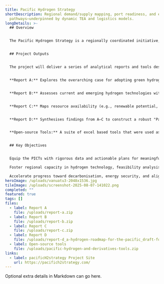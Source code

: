 ```yaml
---
title: Pacific Hydrogen Strategy
shortDescription: Regional demand/supply mapping, port readiness, and export
  pathways—underpinned by dynamic TEA and logistics models.
longDetails: >-
  ## Overview


  The Pacific Hydrogen Strategy is a regionally coordinated initiative, led by Australia’s Department of Climate Change, Energy, the Environment and Water (DCCEEW), in collaboration with UNSW Sydney, the International Renewable Energy Agency (IRENA), the Pacific Community (SPC), and the University of the South Pacific (USP). It responds to the Efate Outcome Statement from the 2023 Fifth Pacific Regional Energy and Transport Ministers’ Meeting (Port Vila), which underscored the transformative potential of green hydrogen and its derivatives in decarbonising the Pacific Islands.


  ## Project Outputs


  The project will deliver a series of analytical reports and tools designed to lay the groundwork for a hydrogen‑enabled future across Pacific Island Countries and Territories (PICTs): 


  **Report A:** Explores the overarching case for adopting green hydrogen and derivatives in the PICTs, including an overview of renewable energy resources (solar, wind, bioenergy), energy demand by sector, and national energy commitments.


  **Report B:** Assesses current and emerging hydrogen technologies within the Pacific context using a multi‑criteria techno‑economic framework.


  **Report C:** Maps resource availability (e.g., renewable potential, land, infrastructure) and formulates techno‑economic projections for hydrogen value chains in the Pacific.


  **Report D:** Synthesises findings from A–C to construct a robust "Pacific Hydrogen Roadmap" with economic projections and scenario modelling, underpinned by an open‑source assessment tool.


  **Open-source Tools:** A suite of excel based tools that were used as part of the study from production through to end use. 


  ## Key Objectives


  Equip the PICTs with rigorous data and actionable plans for meaningful hydrogen deployment.

  Foster regional capacity in hydrogen technology, feasibility analysis, and policy development.

  Accelerate progress toward decarbonisation, energy security, and alignment with global net-zero goals.
heroImage: /uploads/vanuatu3-2048x1536.jpg
tileImage: /uploads/screenshot-2025-08-07-141022.png
completed: ""
featured: true
tags: []
files:
  - label: Report A
    file: /uploads/report-a.zip
  - label: Report B
    file: /uploads/report-b.zip
  - label: Report C
    file: /uploads/report-c.zip
  - label: Report D
    file: /uploads/report-d_a-hydrogen-roadmap-for-the-pacific_draft-for-consultation.pdf
  - label: Open-source tools
    file: /uploads/pacific-hydrogen-and-derivatives-tools.zip
links:
  - label: pacificH2strategy Project Site
    url: https://pacifich2strategy.com/
---
```

Optional extra details in Markdown can go here.
